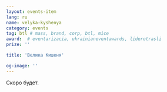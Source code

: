 ```yaml
---
layout: events-item
lang: ru
name: velyka-kyshenya
category: events
tag: btl # mass, brand, corp, btl, mice
award:  # eventarizacia, ukrainianeventawards, liderotrasli
prize: ''

title: 'Велика Кишеня'

og-image: ''
---
```


Скоро будет.
